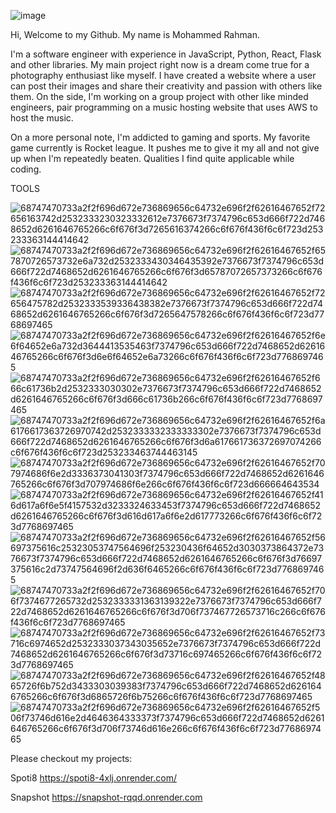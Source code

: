 ![image](https://user-images.githubusercontent.com/97058803/217724847-8d5e4c4c-b3f2-4714-9e4d-6980d4a18988.png)

Hi, Welcome to my Github. My name is Mohammed Rahman.

I'm a software engineer with experience in JavaScript, Python, React, Flask and other libraries. My main project right now is a dream come true for a photography enthusiast like myself. I have created a website where a user can post their images and share their creativity and passion with others like them. On the side, I'm working on a group project with other like minded engineers, pair programming on a music hosting website that uses AWS to host the music.

On a more personal note, I'm addicted to gaming and sports. My favorite game currently is Rocket league. It pushes me to give it my all and not give up when I'm repeatedly beaten. Qualities I find quite applicable while coding.


TOOLS


![68747470733a2f2f696d672e736869656c64732e696f2f62616467652f72656163742d2532333230323332612e7376673f7374796c653d666f722d7468652d6261646765266c6f676f3d7265616374266c6f676f436f6c6f723d253233363144414642](https://user-images.githubusercontent.com/97058803/217725465-d574a5c2-ff48-4a80-b915-cd5182089cc3.svg)
![68747470733a2f2f696d672e736869656c64732e696f2f62616467652f657870726573732e6a732d2532333430346435392e7376673f7374796c653d666f722d7468652d6261646765266c6f676f3d65787072657373266c6f676f436f6c6f723d253233363144414642](https://user-images.githubusercontent.com/97058803/217725555-3df5deec-31b6-4701-a285-0ffa6ef5df29.svg)
![68747470733a2f2f696d672e736869656c64732e696f2f62616467652f72656475782d2532333539336438382e7376673f7374796c653d666f722d7468652d6261646765266c6f676f3d7265647578266c6f676f436f6c6f723d7768697465](https://user-images.githubusercontent.com/97058803/217725588-a1a282cd-df46-4308-93fe-f17624a00c1f.svg)
![68747470733a2f2f696d672e736869656c64732e696f2f62616467652f6e6f64652e6a732d3644413535463f7374796c653d666f722d7468652d6261646765266c6f676f3d6e6f64652e6a73266c6f676f436f6c6f723d7768697465](https://user-images.githubusercontent.com/97058803/217725616-be0f9e34-8e12-4611-90c3-4e2f63e65dc3.svg)
![68747470733a2f2f696d672e736869656c64732e696f2f62616467652f666c61736b2d2532333030302e7376673f7374796c653d666f722d7468652d6261646765266c6f676f3d666c61736b266c6f676f436f6c6f723d7768697465](https://user-images.githubusercontent.com/97058803/217725647-ceb4da0f-547a-4ab6-8713-b5aeaeab4f8b.svg)
![68747470733a2f2f696d672e736869656c64732e696f2f62616467652f6a6176617363726970742d2532333332333333302e7376673f7374796c653d666f722d7468652d6261646765266c6f676f3d6a617661736372697074266c6f676f436f6c6f723d253233463744463145](https://user-images.githubusercontent.com/97058803/217725800-dfd704c4-6749-49b0-ada6-9bd496ec4585.svg)
![68747470733a2f2f696d672e736869656c64732e696f2f62616467652f707974686f6e2d3336373041303f7374796c653d666f722d7468652d6261646765266c6f676f3d707974686f6e266c6f676f436f6c6f723d666664643534](https://user-images.githubusercontent.com/97058803/217725831-fc609806-f430-4608-bea2-ac375bd2cf82.svg)
![68747470733a2f2f696d672e736869656c64732e696f2f62616467652f416d617a6f6e5f4157532d3233324633453f7374796c653d666f722d7468652d6261646765266c6f676f3d616d617a6f6e2d617773266c6f676f436f6c6f723d7768697465](https://user-images.githubusercontent.com/97058803/217726059-5c47da3c-6656-422a-9233-29f4fb6108e8.svg)
![68747470733a2f2f696d672e736869656c64732e696f2f62616467652f56697375616c25323053747564696f253230436f64652d3030373864372e7376673f7374796c653d666f722d7468652d6261646765266c6f676f3d76697375616c2d73747564696f2d636f6465266c6f676f436f6c6f723d7768697465](https://user-images.githubusercontent.com/97058803/217726114-01799d48-e301-428b-a8ce-b101191f9a15.svg)
![68747470733a2f2f696d672e736869656c64732e696f2f62616467652f706f7374677265732d2532333331363139322e7376673f7374796c653d666f722d7468652d6261646765266c6f676f3d706f737467726573716c266c6f676f436f6c6f723d7768697465](https://user-images.githubusercontent.com/97058803/217726142-53c20df2-f546-4b68-9b8a-0c6fbba98397.svg)
![68747470733a2f2f696d672e736869656c64732e696f2f62616467652f73716c6974652d2532333037343035652e7376673f7374796c653d666f722d7468652d6261646765266c6f676f3d73716c697465266c6f676f436f6c6f723d7768697465](https://user-images.githubusercontent.com/97058803/217726164-7c89a885-3991-4b22-acd4-04758ee64bbc.svg)
![68747470733a2f2f696d672e736869656c64732e696f2f62616467652f4865726f6b752d3433303039383f7374796c653d666f722d7468652d6261646765266c6f676f3d6865726f6b75266c6f676f436f6c6f723d7768697465](https://user-images.githubusercontent.com/97058803/217726178-f2d17b2d-5db1-427d-9ebd-581b4812c7a6.svg)
![68747470733a2f2f696d672e736869656c64732e696f2f62616467652f506f73746d616e2d4646364333373f7374796c653d666f722d7468652d6261646765266c6f676f3d706f73746d616e266c6f676f436f6c6f723d7768697465](https://user-images.githubusercontent.com/97058803/217726205-ca2d10b3-86cf-411b-9271-ba4b6eb8a09a.svg)


Please checkout my projects:

Spoti8
https://spoti8-4xlj.onrender.com/

Snapshot
https://snapshot-rqqd.onrender.com

